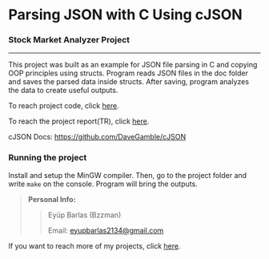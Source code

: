 # Parsing JSON with C Using cJSON 
### Stock Market Analyzer Project
--------------------------------------------------

This project was built as an example for JSON file parsing in C and copying OOP principles using structs. Program reads JSON files in the doc folder and saves the parsed data inside structs. After saving, program analyzes the data to create useful outputs.

To reach project code, click [here](https://github.com/eyupbarlas/JSON-Parsing-With-C-Example/tree/main/Stock%20Market%20Parser%20with%20C "Stock Market Analyzer").

To reach the project report(TR), click [here](https://github.com/eyupbarlas/JSON-Parsing-With-C-Example/tree/main/Stock%20Market%20Parser%20with%20C/doc "Türkçe Rapor").

cJSON Docs: https://github.com/DaveGamble/cJSON

### Running the project
Install and setup the MinGW compiler. Then, go to the project folder and write `make` on the console. Program will bring the outputs.

> **Personal Info:**
>
>> Eyüp Barlas (Bzzman)
>> 
>> Email: <eyupbarlas2134@gmail.com>

If you want to reach more of my projects, click [here](https://github.com/eyupbarlas/BzzmansProjects "Bzzmans Projects").
